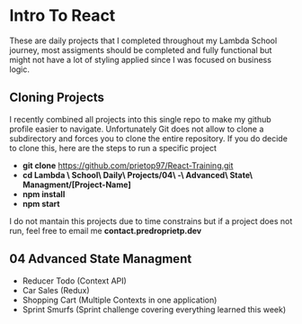 # Intro To React

These are daily projects that I completed throughout my Lambda School journey, most assigments should be completed and fully functional but might not have a lot of styling applied since I was focused on business logic.

## Cloning Projects

I recently combined all projects into this single repo to make my github profile easier to navigate.
Unfortunately Git does not allow to clone a subdirectory and forces you to clone the entire repository.
If you do decide to clone this, here are the steps to run a specific project

- **git clone** https://github.com/prietop97/React-Training.git
- **cd Lambda \ School\ Daily\ Projects/04\ -\ Advanced\ State\ Managment/[Project-Name]**
- **npm install**
- **npm start**

I do not mantain this projects due to time constrains but if a project does not run, feel free to email me **contact.predroprietp.dev**

## 04 Advanced State Managment

- Reducer Todo (Context API)
- Car Sales (Redux)
- Shopping Cart (Multiple Contexts in one application)
- Sprint Smurfs (Sprint challenge covering everything learned this week)
